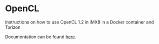 # OpenCL #
Instructions on how to use OpenCL 1.2 in iMX8 in a Docker container and Torizon.

Documentation can be found [here](https://developer.toradex.com/knowledge-base/using-opencl-in-imx8-in-a-docker-container-and-torizon).
